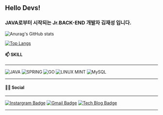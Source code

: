 ## Hello Devs! 


### JAVA로부터 시작되는 Jr.BACK-END 개발자 김재성 입니다.

![Anurag's GitHub stats](https://github-readme-stats.vercel.app/api?username=KIM-JS-95&show_icons=true&theme=radical)

[![Top Langs](https://github-readme-stats.vercel.app/api/top-langs/?username=KIM-JS-95)](https://github.com/anuraghazra/github-readme-stats)



#### 📫 SKILL

---------------------------------------

![JAVA](https://img.shields.io/badge/Java-ED8B00?style=for-the-badge&logo=java&logoColor=white) 
![SPRING](https://img.shields.io/badge/Spring-6DB33F?style=for-the-badge&logo=spring&logoColor=white)
![GO](https://img.shields.io/badge/Go-00ADD8?style=for-the-badge&logo=go&logoColor=white)
![LINUX MINT](https://img.shields.io/badge/Linux_Mint-87CF3E?style=for-the-badge&logo=linux-mint&logoColor=white)
![MySQL](https://img.shields.io/badge/MySQL-4479A1?style=for-the-badge&logo=mysql&logoColor=white)

---

 #### 👨👩 Social

---

 
[![Instargram Badge](https://img.shields.io/badge/Instagram-E4405F?style=for-the-badge&logo=instagram&logoColor=white&link=https://www.instagram.com/k.jasoooon/)](https://www.instagram.com/k.jasoooon/)
[![Gmail Badge](https://img.shields.io/badge/Gmail-d14836?style=for-the-badge&logo=Gmail&logoColor=white&link=mailto:baugh248730@gmail.com)](mailto:baugh248730@gmail.com)
[![Tech Blog Badge](https://img.shields.io/badge/-Tech%20Blog-655ced?style=for-the-badge&logo=github&logoColor=white&link=https://kim-js-95.github.io/)](https://kim-js-95.github.io/)

---

<!--
**KIM-JS-95/KIM-JS-95** is a ✨ _special_ ✨ repository because its `README.md` (this file) appears on your GitHub profile.

Here are some ideas to get you started:

- 🔭 I’m currently working on ...
- 🌱 I’m currently learning ...
- 👯 I’m looking to collaborate on ...
- 🤔 I’m looking for help with ...
- 💬 Ask me about ...
- 📫 How to reach me: ...
- 😄 Pronouns: ...
- ⚡ Fun fact: ...

-->
